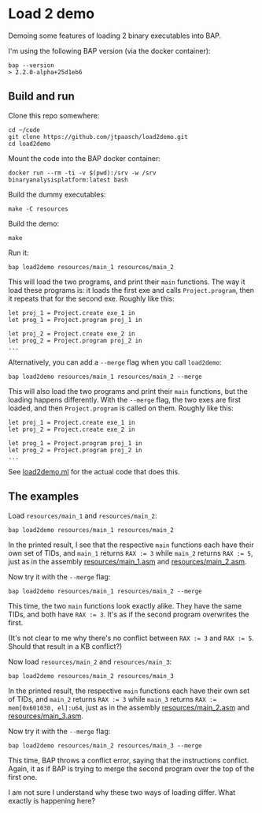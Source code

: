 # Load 2 demo

Demoing some features of loading 2 binary executables into BAP.

I'm using the following BAP version (via the docker container):

    bap --version
    > 2.2.0-alpha+25d1eb6


## Build and run

Clone this repo somewhere:

    cd ~/code
    git clone https://github.com/jtpaasch/load2demo.git
    cd load2demo

Mount the code into the BAP docker container:

    docker run --rm -ti -v $(pwd):/srv -w /srv binaryanalysisplatform:latest bash

Build the dummy executables:

    make -C resources

Build the demo:

    make

Run it:

    bap load2demo resources/main_1 resources/main_2

This will load the two programs, and print their `main` functions. The way it
load these programs is: it loads the first exe and calls `Project.program`, 
then it repeats that for the second exe. Roughly like this:

```
let proj_1 = Project.create exe_1 in
let prog_1 = Project.program proj_1 in

let proj_2 = Project.create exe_2 in
let prog_2 = Project.program proj_2 in
...
``` 

Alternatively, you can add a `--merge` flag when you call `load2demo`:

    bap load2demo resources/main_1 resources/main_2 --merge

This will also load the two programs and print their `main` functions, but
the loading happens differently. With the `--merge` flag, the two exes are
first loaded, and then `Project.program` is called on them. Roughly like this:

```
let proj_1 = Project.create exe_1 in
let proj_2 = Project.create exe_2 in

let prog_1 = Project.program proj_1 in
let prog_2 = Project.program proj_2 in
...
```

See [load2demo.ml](https://github.com/jtpaasch/load2demo/blob/main/load2demo.ml#L38-L63) for the actual code that does this.


## The examples

Load `resources/main_1` and `resources/main_2`:

    bap load2demo resources/main_1 resources/main_2

In the printed result, I see that the respective `main` functions each have 
their own set of TIDs, and `main_1` returns `RAX := 3` while `main_2` returns
`RAX := 5`, just as in the assembly [resources/main_1.asm](https://github.com/jtpaasch/load2demo/blob/main/resources/main_1.asm#L32) 
and [resources/main_2.asm](https://github.com/jtpaasch/load2demo/blob/main/resources/main_2.asm#L32).

Now try it with the `--merge` flag:

    bap load2demo resources/main_1 resources/main_2 --merge

This time, the two `main` functions look exactly alike. They have the same TIDs,
and both have `RAX := 3`. It's as if the second program overwrites the first.

(It's not clear to me why there's no conflict between `RAX := 3` and
`RAX := 5`. Should that result in a KB conflict?)

Now load `resources/main_2` and `resources/main_3`:

    bap load2demo resources/main_2 resources/main_3

In the printed result, the respective `main` functions each have their own set
of TIDs, and `main_2` returns `RAX := 3` while `main_3` returns
`RAX := mem[0x601030, el]:u64`, just as in the assembly [resources/main_2.asm](https://github.com/jtpaasch/load2demo/blob/main/resources/main_2.asm#L32)
and [resources/main_3.asm](https://github.com/jtpaasch/load2demo/blob/main/resources/main_3.asm#L32). 

Now try it with the `--merge` flag:

    bap load2demo resources/main_2 resources/main_3 --merge

This time, BAP throws a conflict error, saying that the instructions conflict.
Again, it as if BAP is trying to merge the second program over the top of
the first one.

I am not sure I understand why these two ways of loading differ. What
exactly is happening here?
